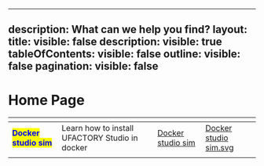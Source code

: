 
---
description: What can we help you find?
layout:
  title:
    visible: false
  description:
    visible: true
  tableOfContents:
    visible: false
  outline:
    visible: false
  pagination:
    visible: false
---

# Home Page

<table data-view="cards"><thead><tr><th></th><th></th><th data-hidden data-card-target data-type="content-ref"></th><th data-hidden data-card-cover data-type="files"></th></tr></thead><tbody><tr><td><mark style="color:blue;"><strong>Docker studio sim</strong></mark></td><td>Learn how to install UFACTORY Studio in docker </td><td><a href="Docker_studio_sim">Docker studio sim</a></td><td><a href=".gitbook/assets/Docker_studio_sim.svg">Docker studio sim.svg</a></td></tr><tr><td></tbody></table>
